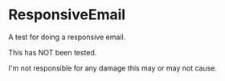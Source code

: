 # ResponsiveEmail

A test for doing a responsive email. 

This has NOT been tested. 

I'm not responsible for any damage this may or may not cause.


